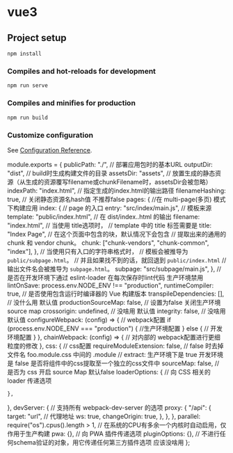 # vue3

## Project setup
```
npm install
```

### Compiles and hot-reloads for development
```
npm run serve
```

### Compiles and minifies for production
```
npm run build
```

### Customize configuration
See [Configuration Reference](https://cli.vuejs.org/config/).

module.exports = {
  publicPath: "./", // 部署应用包时的基本URL
  outputDir: "dist", // build时生成构建文件的目录
  assetsDir: "assets", // 放置生成的静态资源（从生成的资源覆写filename或chunkFilename时，assetsDir会被忽略）
  indexPath: "index.html", // 指定生成的index.html的输出路径
  filenameHashing: true, // 关闭静态资源名hash值  不推荐false
  pages: {
    //在 multi-page(多页) 模式下构建应用
    index: {
      // page 的入口
      entry: "src/index/main.js",
      // 模板来源
      template: "public/index.html",
      // 在 dist/index..html 的输出
      filename: "index.html",
      // 当使用 title选项时，
      // template 中的 title 标签需要是 <title><%= htmlWebpackPlugin.options.title %></title>
      title: "Index Page",
      // 在这个页面中包含的块，默认情况下会包含
      // 提取出来的通用的 chunk 和 vendor chunk。
      chunk: ["chunk-vendors", "chunk-common", "index"],
    },
    // 当使用只有入口的字符串格式时，
    // 模板会被推导为 `public/subpage.html`。
    // 并且如果找不到的话，就回退到 `public/index.html`
    // 输出文件名会被推导为 `subpage.html`。
    subpage: "src/subpage/main.js",
  },
  // 是否在开发环境下通过 eslint-loader 在每次保存时lint代码     生产环境禁用
  lintOnSave: process.env.NODE_ENV !== "production",
  runtimeCompiler: true, // 是否使用包含运行时编译器的 Vue 构建版本
  transpileDependencies: [], // 没什么用 默认值
  productionSourceMap: false, // 设置为false 关闭生产环境 source map
  crossorigin: undefined, // 没啥用 默认值
  integrity: false, // 没啥用  默认值
  configureWebpack: (config) => {
    // webpack配置
    if (process.env.NODE_ENV === "production") {
      //生产环境配置
    } else {
      // 开发环境配置
    }
  },
  chainWebpack: (config) => {
    // 对内部的 webpack配置进行更细粒度的修改
  },
  css: {
    // css配置
    requireModuleExtension: false, // false 时去掉文件名 foo.module.css 中间的 .module
    // extract: 生产环境下是 true 开发环境是 false 是否将组件中的css提取至一个独立的css文件中
    sourceMap: false, // 是否为 css 开启 source Map 默认false
    loaderOptions: { // 向 CSS 相关的 loader 传递选项
     
    },
  },
  devServer: {
    // 支持所有 webpack-dev-server 的选项
    proxy: {
      "/api": {
        target: "url", // 代理地址
        ws: true,
        changeOrigin: true,
      },
    },
  },
  parallel: require("os").cpus().length > 1, // 在系统的CPU有多余一个内核时自动启用，仅作用于生产构建
  pwa: {}, // 向 PWA 插件传递选项
  pluginOptions: {}, // 不进行任何schema验证的对象，用它传递任何第三方插件选项 应该没啥用
};

